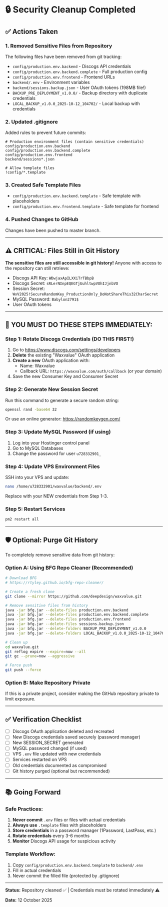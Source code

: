 # 🔒 Security Cleanup Completed

## ✅ Actions Taken

### 1. Removed Sensitive Files from Repository
The following files have been removed from git tracking:
- `config/production.env.backend` - Discogs API credentials
- `config/production.env.backend.complete` - Full production config
- `config/production.env.frontend` - Frontend URLs
- `backend/.env` - Environment variables
- `backend/sessions.backup.json` - User OAuth tokens (198MB file!)
- `BACKUP_PRE_DEPLOYMENT_v1.0.0/` - Backup directory with duplicate credentials
- `LOCAL_BACKUP_v1.0.0_2025-10-12_104702/` - Local backup with credentials

### 2. Updated .gitignore
Added rules to prevent future commits:
```
# Production environment files (contain sensitive credentials)
config/production.env.backend
config/production.env.backend.complete
config/production.env.frontend
backend/sessions*.json

# Allow template files
!config/*.template
```

### 3. Created Safe Template Files
- `config/production.env.backend.template` - Safe template with placeholders
- `config/production.env.frontend.template` - Safe template for frontend

### 4. Pushed Changes to GitHub
Changes have been pushed to master branch.

---

## ⚠️ CRITICAL: Files Still in Git History

**The sensitive files are still accessible in git history!** Anyone with access to the repository can still retrieve:
- Discogs API Key: `WDwjaxApILXXiTrTBbpB`
- Discogs Secret: `sRLerNInpEQEGTjUuhltwpVOhIJjnbVO`
- Session Secret: `WxV2025!SecureRandomKey_ProductionOnly_DoNotShareThis32CharSecret`
- MySQL Password: `Babylon2791$`
- User OAuth tokens

---

## 🚨 YOU MUST DO THESE STEPS IMMEDIATELY:

### Step 1: Rotate Discogs Credentials (DO THIS FIRST!)
1. Go to https://www.discogs.com/settings/developers
2. **Delete** the existing "Waxvalue" OAuth application
3. **Create a new** OAuth application with:
   - Name: Waxvalue
   - Callback URL: `https://waxvalue.com/auth/callback` (or your domain)
4. Save the new Consumer Key and Consumer Secret

### Step 2: Generate New Session Secret
Run this command to generate a secure random string:
```bash
openssl rand -base64 32
```
Or use an online generator: https://randomkeygen.com/

### Step 3: Update MySQL Password (if using)
1. Log into your Hostinger control panel
2. Go to MySQL Databases
3. Change the password for user `u728332901_`

### Step 4: Update VPS Environment Files
SSH into your VPS and update:
```bash
nano /home/u728332901/waxvalue/backend/.env
```
Replace with your NEW credentials from Step 1-3.

### Step 5: Restart Services
```bash
pm2 restart all
```

---

## 🛡️ Optional: Purge Git History

To completely remove sensitive data from git history:

### Option A: Using BFG Repo Cleaner (Recommended)
```bash
# Download BFG
# https://rtyley.github.io/bfg-repo-cleaner/

# Create a fresh clone
git clone --mirror https://github.com/deepdesign/waxvalue.git

# Remove sensitive files from history
java -jar bfg.jar --delete-files production.env.backend
java -jar bfg.jar --delete-files production.env.backend.complete  
java -jar bfg.jar --delete-files production.env.frontend
java -jar bfg.jar --delete-files sessions.backup.json
java -jar bfg.jar --delete-folders BACKUP_PRE_DEPLOYMENT_v1.0.0
java -jar bfg.jar --delete-folders LOCAL_BACKUP_v1.0.0_2025-10-12_104702

# Clean up
cd waxvalue.git
git reflog expire --expire=now --all
git gc --prune=now --aggressive

# Force push
git push --force
```

### Option B: Make Repository Private
If this is a private project, consider making the GitHub repository private to limit exposure.

---

## ✅ Verification Checklist

- [ ] Discogs OAuth application deleted and recreated
- [ ] New Discogs credentials saved securely (password manager)
- [ ] New SESSION_SECRET generated
- [ ] MySQL password changed (if used)
- [ ] VPS `.env` file updated with new credentials
- [ ] Services restarted on VPS
- [ ] Old credentials documented as compromised
- [ ] Git history purged (optional but recommended)

---

## 📚 Going Forward

### Safe Practices:
1. **Never commit** `.env` files or files with actual credentials
2. **Always use** `.template` files with placeholders
3. **Store credentials** in a password manager (1Password, LastPass, etc.)
4. **Rotate credentials** every 3-6 months
5. **Monitor** Discogs API usage for suspicious activity

### Template Workflow:
1. Copy `config/production.env.backend.template` to `backend/.env`
2. Fill in actual credentials
3. Never commit the filled file (protected by .gitignore)

---

**Status:** Repository cleaned ✅ | Credentials must be rotated immediately ⚠️

**Date:** 12 October 2025

